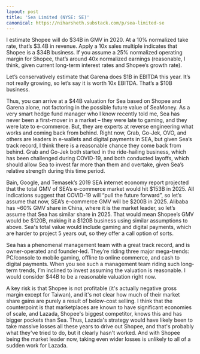 ```yaml
---
layout: post
title: 'Sea Limited (NYSE: SE)'
canonical: https://niharsheth.substack.com/p/sea-limited-se
---
```


I estimate Shopee will do $34B in GMV in 2020. At a 10% normalized take rate, that’s $3.4B in revenue. Apply a 10x sales multiple indicates that Shopee is a $34B business. If you assume a 25% normalized operating margin for Shopee, that’s around 40x normalized earnings (reasonable, I think, given current long-term interest rates and Shopee’s growth rate).

Let’s conservatively estimate that Garena does $1B in EBITDA this year. It’s not really growing, so let’s say it is worth 10x EBITDA. That’s a $10B business.

Thus, you can arrive at a $44B valuation for Sea based on Shopee and Garena alone, not factoring in the possible future value of SeaMoney. As a very smart hedge fund manager who I know recently told me, Sea has never been a first-mover in a market – they were late to gaming, and they were late to e-commerce. But, they are experts at reverse engineering what works and coming back from behind. Right now, Grab, Go-Jek, OVO, and others are leaders in e-wallets and digital payments in SEA, but given Sea’s track record, I think there is a reasonable chance they come back from behind. Grab and Go-Jek both started in the ride-hailing business, which has been challenged during COVID-19, and both conducted layoffs, which should allow Sea to invest far more than them and overtake, given Sea’s relative strength during this time period.

Bain, Google, and Temasek’s 2019 SEA internet economy report projected that the total GMV of SEA’s e-commerce market would hit $153B in 2025. All indications suggest that COVID-19 will “pull the future forward”, so let’s assume that now, SEA’s e-commerce GMV will be $200B in 2025. Alibaba has ~60% GMV share in China, where it is the market leader, so let’s assume that Sea has similar share in 2025. That would mean Shopee’s GMV would be $120B, making it a $120B business using similar assumptions to above. Sea's total value would include gaming and digital payments, which are harder to project 5 years out, so they offer a call option of sorts.

Sea has a phenomenal management team with a great track record, and is owner-operated and founder-led. They’re riding three major mega-trends: PC/console to mobile gaming, offline to online commerce, and cash to digital payments. When you see such a management team riding such long-term trends, I’m inclined to invest assuming the valuation is reasonable. I would consider $44B to be a reasonable valuation right now.

A key risk is that Shopee is not profitable (it's actually negative gross margin except for Taiwan), and it's not clear how much of their market share gains are purely a result of below-cost selling. I think that the counterpoint is that marketplaces are known to have significant economies of scale, and Lazada, Shopee's biggest competitor, knows this and has bigger pockets than Sea. Thus, Lazada's strategy would have likely been to take massive losses all these years to drive out Shopee, and that's probably what they've tried to do, but it clearly hasn't worked. And with Shopee being the market leader now, taking even wider losses is unlikely to all of a sudden work for Lazada.
